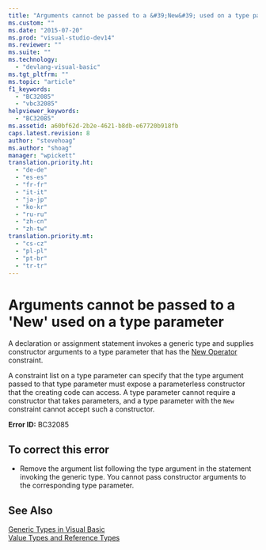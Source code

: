```yaml
---
title: "Arguments cannot be passed to a &#39;New&#39; used on a type parameter | Microsoft Docs"
ms.custom: ""
ms.date: "2015-07-20"
ms.prod: "visual-studio-dev14"
ms.reviewer: ""
ms.suite: ""
ms.technology: 
  - "devlang-visual-basic"
ms.tgt_pltfrm: ""
ms.topic: "article"
f1_keywords: 
  - "BC32085"
  - "vbc32085"
helpviewer_keywords: 
  - "BC32085"
ms.assetid: a60bf62d-2b2e-4621-b8db-e67720b918fb
caps.latest.revision: 8
author: "stevehoag"
ms.author: "shoag"
manager: "wpickett"
translation.priority.ht: 
  - "de-de"
  - "es-es"
  - "fr-fr"
  - "it-it"
  - "ja-jp"
  - "ko-kr"
  - "ru-ru"
  - "zh-cn"
  - "zh-tw"
translation.priority.mt: 
  - "cs-cz"
  - "pl-pl"
  - "pt-br"
  - "tr-tr"
---
```

# Arguments cannot be passed to a &#39;New&#39; used on a type parameter
A declaration or assignment statement invokes a generic type and supplies constructor arguments to a type parameter that has the [New Operator](../../visual-basic/language-reference/operators/new-operator.md) constraint.  
  
 A constraint list on a type parameter can specify that the type argument passed to that type parameter must expose a parameterless constructor that the creating code can access. A type parameter cannot require a constructor that takes parameters, and a type parameter with the `New` constraint cannot accept such a constructor.  
  
 **Error ID:** BC32085  
  
## To correct this error  
  
-   Remove the argument list following the type argument in the statement invoking the generic type. You cannot pass constructor arguments to the corresponding type parameter.  
  
## See Also  
 [Generic Types in Visual Basic](../../visual-basic/programming-guide/language-features/data-types/generic-types.md)   
 [Value Types and Reference Types](../../visual-basic/programming-guide/language-features/data-types/value-types-and-reference-types.md)
